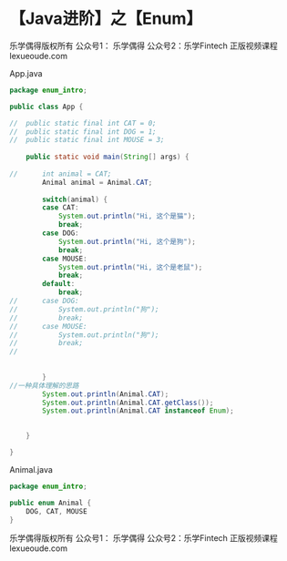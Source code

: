# 【Java进阶】之【Enum】



乐学偶得版权所有  公众号1： 乐学偶得  公众号2：乐学Fintech  正版视频课程 lexueoude.com



App.java

```java
package enum_intro;

public class App {

//	public static final int CAT = 0;
//	public static final int DOG = 1;
//	public static final int MOUSE = 3;
	
	public static void main(String[] args) {
		
//		int animal = CAT;
		Animal animal = Animal.CAT;
		
		switch(animal) {
		case CAT:
			System.out.println("Hi, 这个是猫");
			break;
		case DOG:
			System.out.println("Hi, 这个是狗");
			break;
		case MOUSE:
			System.out.println("Hi, 这个是老鼠");
			break;
		default:
			break;
//		case DOG:
//			System.out.println("狗");
//			break;
//		case MOUSE:
//			System.out.println("狗");
//			break;	
//		
			
		
		}
//一种具体理解的思路
		System.out.println(Animal.CAT);
		System.out.println(Animal.CAT.getClass());
		System.out.println(Animal.CAT instanceof Enum);

		
	}

}

```

Animal.java

```java
package enum_intro;

public enum Animal {
	DOG, CAT, MOUSE
}

```





乐学偶得版权所有  公众号1： 乐学偶得  公众号2：乐学Fintech  正版视频课程 lexueoude.com

 



